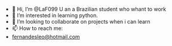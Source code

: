 - 👋 Hi, I’m @LaF099 U an a Brazilian student who whant to work
- 👀 I’m interested in learning python.
- 💞️ I’m looking to collaborate on projects when i can learn
- 📫 How to reach me: 
- fernandesleo@hotmail.com

<!---
LaF099/LaF099 is a ✨ special ✨ repository because its `README.md` (this file) appears on your GitHub profile.
You can click the Preview link to take a look at your changes.
--->
